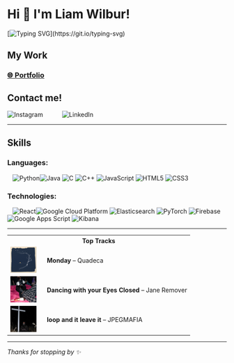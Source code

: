 # Hi 👋 I'm Liam Wilbur!

[![Typing SVG](https://readme-typing-svg.demolab.com?font=Fira+Code&size=15&letterSpacing=0.05&duration=2000&pause=700&width=435&lines=Welcome+to+my+profile!;I'm+Liam+-+a+current+CS+student+at+Stanford.;I+am+ambitious%2C+creative%2C++and+collaborative.;And+eager+to+contribute+to+meaningful+change.;For+fun%2C+I+love+listening+to+and+playing+music.;Explore+my+work+and+make+yourself+at+home!)](https://git.io/typing-svg)

## My Work
### [🌐 **Portfolio**](https://liam-wilbur.github.io)

## Contact me!

<a href="https://www.instagram.com/lwilbs_" target="_blank" rel="noopener noreferrer" style="text-decoration:none; margin-right:40px;">
  <img margin-right:40px; src="https://upload.wikimedia.org/wikipedia/commons/a/a5/Instagram_icon.png" alt="Instagram" width="36" height="36">
</a><a href="https://www.linkedin.com/in/liam-wilbur-1b2222236" target="_blank" rel="noopener noreferrer" style="text-decoration:none;">
  <img src="https://upload.wikimedia.org/wikipedia/commons/c/ca/LinkedIn_logo_initials.png" alt="LinkedIn" width="36" height="36">
</a>

<br>

---

## Skills
### Languages: 

<img style="margin-left:12px" src="https://cdn.jsdelivr.net/gh/devicons/devicon/icons/python/python-original.svg" height="45" alt="Python"/><img src="https://cdn.jsdelivr.net/gh/devicons/devicon/icons/java/java-original.svg" height="45" alt="Java"/> 
<img src="https://cdn.jsdelivr.net/gh/devicons/devicon/icons/c/c-original.svg" height="45" alt="C"/> 
<img src="https://cdn.jsdelivr.net/gh/devicons/devicon/icons/cplusplus/cplusplus-original.svg" height="45" alt="C++"/> 
<img src="https://cdn.jsdelivr.net/gh/devicons/devicon/icons/javascript/javascript-original.svg" height="45" alt="JavaScript"/> 
<img src="https://cdn.jsdelivr.net/gh/devicons/devicon/icons/html5/html5-original.svg" height="45" alt="HTML5"/> 
<img src="https://cdn.jsdelivr.net/gh/devicons/devicon/icons/css3/css3-original.svg" height="45" alt="CSS3"/> 

### Technologies:

<img style="margin-left:12px" src="https://cdn.jsdelivr.net/gh/devicons/devicon/icons/react/react-original.svg" height="45" alt="React"/><img src="https://cdn.jsdelivr.net/gh/devicons/devicon/icons/googlecloud/googlecloud-original.svg" height="45" alt="Google Cloud Platform"/>
<img src="https://cdn.simpleicons.org/elasticsearch/005571" height="45" alt="Elasticsearch"/>
<img src="https://cdn.jsdelivr.net/gh/devicons/devicon/icons/pytorch/pytorch-original.svg" height="45" alt="PyTorch"/>
<img src="https://cdn.jsdelivr.net/gh/devicons/devicon/icons/firebase/firebase-plain.svg" height="45" alt="Firebase"/>
<img src="https://cdn.simpleicons.org/googleappsscript/4285F4" height="45" alt="Google Apps Script"/>
<img src="https://cdn.simpleicons.org/kibana/E8478B" height="45" alt="Kibana"/>  

---


<table>
  <tr>
    <th colspan="2">Top Tracks</th>
  </tr>

  <tr>
    <td style="width:70px; vertical-align:middle;">
      <img src="tracks/monday.jpg" alt="Monday cover" width="60" height="60"/>
    </td>
    <td style="vertical-align:middle;">
      <strong>Monday</strong> – Quadeca
    </td>
  </tr>

  <tr>
    <td style="width:70px; vertical-align:middle;">
      <img src="tracks/dancing-with-my-eyes-closed.jpg" alt="Dancing with Your Eyes Closed cover" width="60" height="60"/>
    </td>
    <td style="vertical-align:middle;">
      <strong>Dancing with your Eyes Closed</strong> – Jane Remover
    </td>
  </tr>

  <tr>
    <td style="width:70px; vertical-align:middle;">
      <img src="tracks/loop-it-and-leave-it.jpg" alt="loop and it leave it cover" width="60" height="60"/>
    </td>
    <td style="vertical-align:middle;">
      <strong>loop and it leave it</strong> – JPEGMAFIA
    </td>
  </tr>
</table>


---
_Thanks for stopping by ✨_
